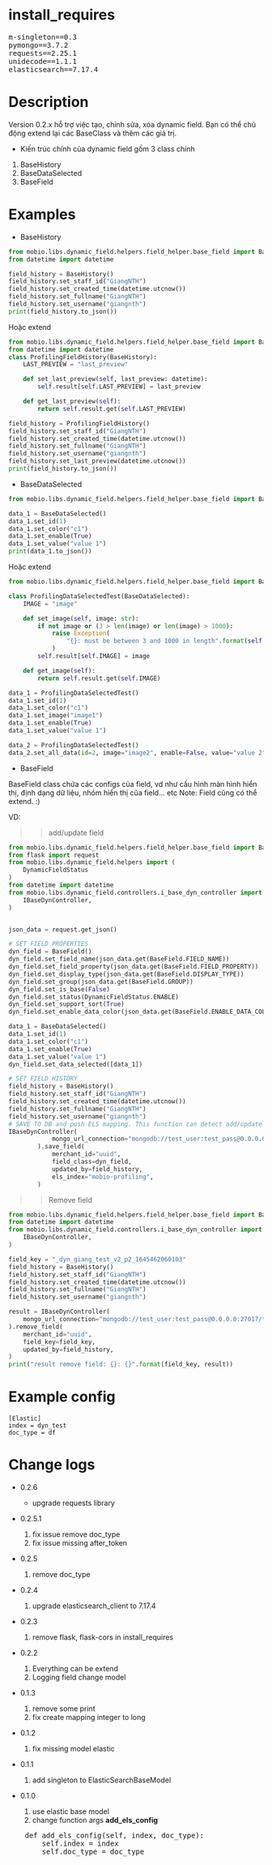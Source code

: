 # install_requires
<pre>
m-singleton==0.3 
pymongo==3.7.2
requests==2.25.1
unidecode==1.1.1
elasticsearch==7.17.4
</pre>
# Description
Version 0.2.x hỗ trợ việc tạo, chỉnh sửa, xóa dynamic field. Bạn có thể chủ động extend lại các BaseClass và thêm các giá trị.

* Kiến trúc chính của dynamic field  gồm 3 class chính

1) BaseHistory
2) BaseDataSelected
3) BaseField

# Examples

* BaseHistory

```python
from mobio.libs.dynamic_field.helpers.field_helper.base_field import BaseHistory
from datetime import datetime

field_history = BaseHistory()
field_history.set_staff_id("GiangNTH")
field_history.set_created_time(datetime.utcnow())
field_history.set_fullname("GiangNTH")
field_history.set_username("giangnth")
print(field_history.to_json())
```
Hoặc extend

```python
from mobio.libs.dynamic_field.helpers.field_helper.base_field import BaseHistory
from datetime import datetime
class ProfilingFieldHistory(BaseHistory):
    LAST_PREVIEW = "last_preview"

    def set_last_preview(self, last_preview: datetime):
        self.result[self.LAST_PREVIEW] = last_preview

    def get_last_preview(self):
        return self.result.get(self.LAST_PREVIEW)

field_history = ProfilingFieldHistory()
field_history.set_staff_id("GiangNTH")
field_history.set_created_time(datetime.utcnow())
field_history.set_fullname("GiangNTH")
field_history.set_username("giangnth")
field_history.set_last_preview(datetime.utcnow())
print(field_history.to_json())
```
* BaseDataSelected
```python
from mobio.libs.dynamic_field.helpers.field_helper.base_field import BaseDataSelected

data_1 = BaseDataSelected()
data_1.set_id(1)
data_1.set_color("c1")
data_1.set_enable(True)
data_1.set_value("value 1")
print(data_1.to_json())
```
Hoặc extend

```python
from mobio.libs.dynamic_field.helpers.field_helper.base_field import BaseDataSelected

class ProfilingDataSelectedTest(BaseDataSelected):
    IMAGE = "image"

    def set_image(self, image: str):
        if not image or (3 > len(image) or len(image) > 1000):
            raise Exception(
                "{}: must be between 3 and 1000 in length".format(self.IMAGE)
            )
        self.result[self.IMAGE] = image

    def get_image(self):
        return self.result.get(self.IMAGE)

data_1 = ProfilingDataSelectedTest()
data_1.set_id(1)
data_1.set_color("c1")
data_1.set_image("image1")
data_1.set_enable(True)
data_1.set_value("value 1")

data_2 = ProfilingDataSelectedTest()
data_2.set_all_data(id=2, image="image2", enable=False, value="value 2", color="c2")
```

* BaseField

BaseField class chứa các configs của field, vd như cấu hình màn hình hiển thị, định dạng dữ liệu, nhóm hiển thị của field... etc
Note: Field cũng có thể extend. :)
    
VD: 
>> add/update field
```python
from mobio.libs.dynamic_field.helpers.field_helper.base_field import BaseField, BaseDataSelected, BaseHistory
from flask import request
from mobio.libs.dynamic_field.helpers import (
    DynamicFieldStatus
)
from datetime import datetime
from mobio.libs.dynamic_field.controllers.i_base_dyn_controller import (
    IBaseDynController,
)


json_data = request.get_json() 

# SET FIELD PROPERTIES
dyn_field = BaseField()
dyn_field.set_field_name(json_data.get(BaseField.FIELD_NAME))
dyn_field.set_field_property(json_data.get(BaseField.FIELD_PROPERTY))
dyn_field.set_display_type(json_data.get(BaseField.DISPLAY_TYPE))
dyn_field.set_group(json_data.get(BaseField.GROUP))
dyn_field.set_is_base(False)
dyn_field.set_status(DynamicFieldStatus.ENABLE)
dyn_field.set_support_sort(True)
dyn_field.set_enable_data_color(json_data.get(BaseField.ENABLE_DATA_COLOR))

data_1 = BaseDataSelected()
data_1.set_id(1)
data_1.set_color("c1")
data_1.set_enable(True)
data_1.set_value("value 1")
dyn_field.set_data_selected([data_1])

# SET FIELD HISTORY
field_history = BaseHistory()
field_history.set_staff_id("GiangNTH")
field_history.set_created_time(datetime.utcnow())
field_history.set_fullname("GiangNTH")
field_history.set_username("giangnth")
# SAVE TO DB and push ELS mapping. This function can detect add/update field 
IBaseDynController(
            mongo_url_connection="mongodb://test_user:test_pass@0.0.0.0:27017/test_db"
        ).save_field(
            merchant_id="uuid",
            field_class=dyn_field,
            updated_by=field_history,
            els_index="mobio-profiling",
        )
```

>> Remove field
```python
from mobio.libs.dynamic_field.helpers.field_helper.base_field import BaseHistory
from datetime import datetime
from mobio.libs.dynamic_field.controllers.i_base_dyn_controller import (
    IBaseDynController,
)

field_key = "_dyn_giang_test_v2_p2_1645462060103"
field_history = BaseHistory()
field_history.set_staff_id("GiangNTH")
field_history.set_created_time(datetime.utcnow())
field_history.set_fullname("GiangNTH")
field_history.set_username("giangnth")

result = IBaseDynController(
    mongo_url_connection="mongodb://test_user:test_pass@0.0.0.0:27017/test_db"
).remove_field(
    merchant_id="uuid",
    field_key=field_key,
    updated_by=field_history,
)
print("result remove field: {}: {}".format(field_key, result))
```

# Example config
```
[Elastic]
index = dyn_test
doc_type = df
```


# Change logs
* 0.2.6
    - upgrade requests library
* 0.2.5.1
    1) fix issue remove doc_type
    2) fix issue missing after_token
* 0.2.5
    1) remove doc_type
* 0.2.4
    1) upgrade elasticsearch_client to 7.17.4
* 0.2.3
    1) remove flask, flask-cors in install_requires
* 0.2.2
    1) Everything can be extend
    2) Logging field change model
* 0.1.3
    1) remove some print
    2) fix create mapping integer to long
* 0.1.2
    1) fix missing model elastic
*  0.1.1
    1) add singleton to ElasticSearchBaseModel

*  0.1.0
    1) use elastic base model
    2) change function args <b>add_els_config</b>
    <pre>
    def add_els_config(self, index, doc_type):
        self.index = index
        self.doc_type = doc_type
    </pre>
